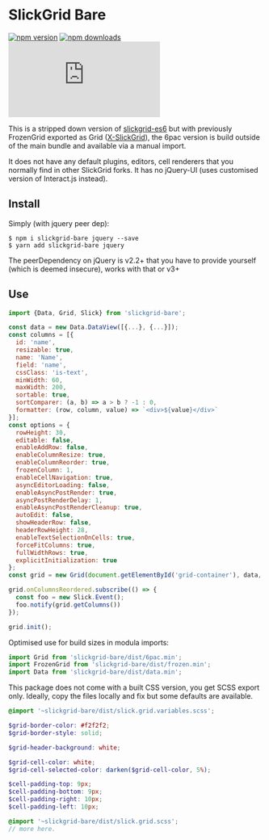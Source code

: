 # SlickGrid Bare

[![npm version](https://img.shields.io/npm/v/slickgrid-bare.svg?style=flat-square)](https://www.npmjs.com/package/slickgrid-bare) [![npm downloads](https://img.shields.io/npm/dm/slickgrid-bare.svg?style=flat-square)](https://www.npmjs.com/package/slickgrid-bare) ![gzip size](http://img.badgesize.io/https://npmcdn.com/slickgrid-bare/dist/slick.min.js?compression=gzip)

This is a stripped down version of [slickgrid-es6](https://github.com/DimitarChristoff/slickgrid-es6) but with previously FrozenGrid exported as Grid ([X-SlickGrid](https://github.com/ddomingues/X-SlickGrid)), 
the 6pac version is build outside of the main bundle and available via a manual import.

It does not have any default plugins, editors, cell renderers that you normally find in other SlickGrid forks.
It has no jQuery-UI (uses customised version of Interact.js instead).

## Install

Simply (with jquery peer dep):

```shell script
$ npm i slickgrid-bare jquery --save
$ yarn add slickgrid-bare jquery
```

The peerDependency on jQuery is v2.2+ that you have to provide yourself (which is deemed insecure), works with that or v3+

## Use

```js
import {Data, Grid, Slick} from 'slickgrid-bare';

const data = new Data.DataView([{...}, {...}]);
const columns = [{
  id: 'name',
  resizable: true,
  name: 'Name',
  field: 'name',
  cssClass: 'is-text',
  minWidth: 60,
  maxWidth: 200,
  sortable: true,
  sortComparer: (a, b) => a > b ? -1 : 0,
  formatter: (row, column, value) => `<div>${value}</div>`
}];
const options = {
  rowHeight: 30,
  editable: false,
  enableAddRow: false,
  enableColumnResize: true,
  enableColumnReorder: true,
  frozenColumn: 1,
  enableCellNavigation: true,
  asyncEditorLoading: false,
  enableAsyncPostRender: true,
  asyncPostRenderDelay: 1,
  enableAsyncPostRenderCleanup: true,
  autoEdit: false,
  showHeaderRow: false,
  headerRowHeight: 28,
  enableTextSelectionOnCells: true,
  forceFitColumns: true,
  fullWidthRows: true,
  explicitInitialization: true
};
const grid = new Grid(document.getElementById('grid-container'), data, columns, options);

grid.onColumnsReordered.subscribe(() => {
  const foo = new Slick.Event();
  foo.notify(grid.getColumns())
});

grid.init();
```

Optimised use for build sizes in modula imports:

```js
import Grid from 'slickgrid-bare/dist/6pac.min';
import FrozenGrid from 'slickgrid-bare/dist/frozen.min';
import Data from 'slickgrid-bare/dist/data.min';
```

This package does not come with a built CSS version, you get SCSS export only. Ideally, copy the files locally and fix
but some defaults are available.

```scss
@import '~slickgrid-bare/dist/slick.grid.variables.scss';

$grid-border-color: #f2f2f2;
$grid-border-style: solid;

$grid-header-background: white;

$grid-cell-color: white;
$grid-cell-selected-color: darken($grid-cell-color, 5%);

$cell-padding-top: 9px;
$cell-padding-bottom: 9px;
$cell-padding-right: 10px;
$cell-padding-left: 10px;

@import '~slickgrid-bare/dist/slick.grid.scss';
// more here.
```
